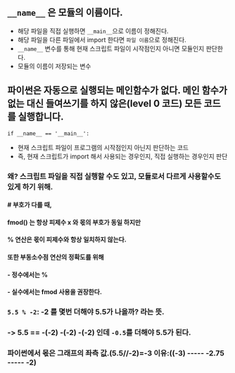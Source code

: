 ## `__name__` 은 모듈의 이름이다.

- 해당 파일을 직접 실행하면 `__main__`으로 이름이 정해진다.
- 해당 파일을 다른 파일에서 import 한다면 `파일 이름`으로 정해진다.
- `__name__` 변수를 통해 현재 스크립트 파일이 시작점인지 아니면 모듈인지 판단한다.
- 모듈의 이름이 저장되는 변수

## 파이썬은 자동으로 실행되는 메인함수가 없다. 메인 함수가 없는 대신 들여쓰기를 하지 않은(level 0 코드) 모든 코드를 실행합니다.



`if __name__ == '__main__':`

- 현재 스크립트 파일이 프로그램의 시작점인지 아닌지 판단하는 코드
- 즉, 현재 스크립트가 import 해서 사용되는 경우인지, 직접 실행하는 경우인지 판단



### 왜? 스크립트 파일을 직접 실행할 수도 있고, 모듈로서 다르게 사용할수도 있게 하기 위해.



#### # 부호가 다를 때,

#### fmod() 는 항상 피제수 x 와 몫의 부호가 동일 하지만

#### % 연산은 몫이 피제수와 항상 일치하지 않는다.

#### 또한 부동소수점 연산의 정확도를 위해

#### - 정수에서는 %

#### - 실수에서는 fmod 사용을 권장한다.

### `5.5 % -2`: -2 를 몇번 더해야 5.5가 나올까? 라는 뜻. 

### -> 5.5 == -(-2) -(-2) -(-2) 인데 `-0.5`를 더해야 5.5가 된다.

### 파이썬에서 몫은 그래프의 좌측 값.(5.5//-2)=-3 이유:((-3) ----- -2.75 ----- -2)



